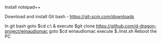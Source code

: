 Install notepad++  

Download and install Git bash - https://git-scm.com/downloads

In git bash goto $cd c:\ & execute $git clone https://github.com/d-dragon-project/winaudiomac
goto $cd winaudiomac
execute $./inst.sh 
Reboot the PC
